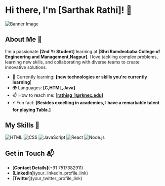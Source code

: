 # Hi there, I'm [Sarthak Rathi]! 👋

![Banner Image](your_banner_image_url_here)

## About Me 🚀

I'm a passionate **[2nd Yr Student]** learning at **[Shri Ramdeobaba College of Engineering and Management,Nagpur]**. I love tackling complex problems, learning new skills, and collaborating with diverse teams to create innovative solutions.

- 🌱 Currently learning: **[new technologies or skills you're currently learning]**
- 🌍 Languages: **[C,HTML,Java]**
- 📫 How to reach me: **[rathisg_1@rknec.edu]**
- ⚡ Fun fact: **[Besides excelling in academics, I have a remarkable talent for playing Tabla.]**

## My Skills 🧠

![HTML](https://img.shields.io/badge/-HTML-E34F26?style=flat-square&logo=html5&logoColor=white)
![CSS](https://img.shields.io/badge/-CSS-1572B6?style=flat-square&logo=css3&logoColor=white)
![JavaScript](https://img.shields.io/badge/-JavaScript-F7DF1E?style=flat-square&logo=javascript&logoColor=black)
![React](https://img.shields.io/badge/-React-61DAFB?style=flat-square&logo=react&logoColor=black)
![Node.js](https://img.shields.io/badge/-Node.js-339933?style=flat-square&logo=node.js&logoColor=white)

## Get in Touch 📬

- **[Contact Details]**(+91 7517382911)
- **[LinkedIn]**(your_linkedin_profile_link)
- **[Twitter]**(your_twitter_profile_link)


